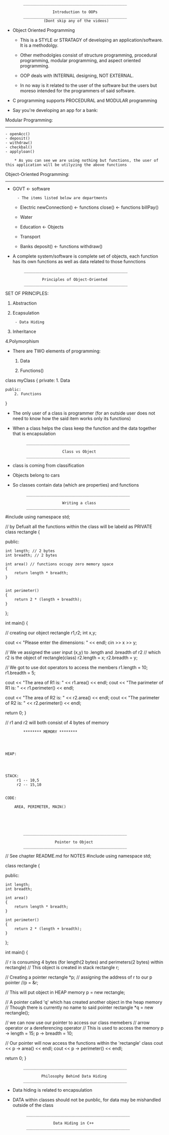 			______________________________________________

						 Introduction to OOPs
			______________________________________________
					 (Dont skip any of the videos)


- Object Oriented Programming
	
	- This is a STYLE or STRATAGY of developing an application/software. It is a methodolgy.

	- Other methodolgies consist of structure programming, procedural programming, modular programming, and aspect oriented programming. 

 	- OOP deals with INTERNAL designing, NOT EXTERNAL.
 	- In no way is it related to the user of the software but the users but moreso intended for the programmers of said software.
 	

- C programming supports PROCEDURAL and MODULAR programming 


- Say you're developing an app for a bank:


Modular Programming: 
____________________

	- openAcc()
	- deposit()
	- withdraw()
	- checkbal()
	- applyloan()

		* As you can see we are using nothing but functions, the user of this application will be utilyzing the above functions  



Object-Oriented Programming: 
____________________________


- GOVT  <- software

	 	- The items listed below are departments

	
	* Electric
		newConnection()  <- functions
		close() 		 <- functions
		billPay()

	* Water


	* Education  <- Objects


	* Transport


	* Banks
		deposit() 		<- functions
		withdraw()     



 - A complete system/software is complete set of objects, each function has its own functions as well as data related to those funnctions




 			______________________________________________

				 	Principles of Object-Oriented 
			______________________________________________


SET OF PRINCIPLES:



1. Abstraction	 


2. Ecapsulation
	
		- Data Hiding


3. Inheritance


4.Polymorphism




- There are TWO elements of programming:
	 
	 1. Data

	 2. Functions()


  

class myClass
{
	private:
	 	1. Data

	public: 	
		2. Functions	

}


- The only user of a class is programmer (for an outside user does not need to know how the said item works only its functions) 

- When a class helps the class keep the function and the data together that is encapsulation




			______________________________________________

						 	Class vs Object 
			______________________________________________

- class is coming from classification

- Objects belong to cars

- So classes contain data (which are properties) and functions




			______________________________________________

						 	Writing a class
			______________________________________________


#include <iostream>
using namespace std;

// by Defualt all the functions within the class will be labeld as PRIVATE
class rectangle
{

public:

	int length; // 2 bytes
	int breadth; // 2 bytes
	
	int area() // functions occupy zero memory space
	{
		return length * breadth;
	}

	
	int perimeter()
	{
		return 2 * (length + breadth);
	}
};


int main()
{

// creating our object
rectangle r1,r2;
int x,y;

cout << "Please enter the dimensions: " << endl;
cin >> x >> y;

// We ve assigned the user input (x,y) to .length and .breadth of r2
// which r2 is the object of rectangle(class)
r2.length = x;
r2.breadth = y;

// We got to use dot operators to access the members
r1.length = 10;
r1.breadth = 5;

cout << "The area of R1 is: " << r1.area() << endl; 
cout << "The parimeter of R1 is: " << r1.perimeter() << endl; 

cout << "The area of R2 is: " << r2.area() << endl; 
cout << "The parimeter of R2 is: " << r2.perimeter() << endl; 



return 0;
}


// r1 and r2 will  both  consist of 4 bytes of memory






			******** MEMORY ********




	HEAP:




	STACK:
		 r1 -- 10,5
		 r2 -- 15,10


	CODE:

		AREA, PERIMETER, MAIN()





			______________________________________________

						  Pointer to Object
			______________________________________________



  // See chapter README.md for NOTES
#include <iostream>
using namespace std;


class rectangle
{

public:

	int length; 
	int breadth;
	
	int area()
	{
		return length * breadth;
	}
	
	int perimeter()
	{
		return 2 * (length + breadth);
	}
};


int main()
{

// r is consuming 4 bytes (for length(2 bytes) and perimeters(2 bytes) within rectangle)
// This object is created in stack 
rectangle r;

// Creating a pointer 
rectangle *p;
// assigning the address of r to our p pointer
//p = &r;

// This will put object in HEAP memory
p = new rectangle;

// A pointer called 'q' which has created another object in the heap memory
// Though there is currently no name to said pointer
rectangle *q = new rectangle(); 

// we can now use our pointer to access our class memebers 
// arrow operator or a dereferencing operator 
// This is used to access the memory 
p -> length = 15;
p -> breadth = 10;

// Our pointer will now access the functions within the 'rectangle' class
cout << p -> area() << endl;
cout << p -> perimeter() << endl;

return 0;
}



			______________________________________________

					Philosophy Behind Data Hiding
			______________________________________________


- Data hiding is related to encapsulation 

- DATA within classes should not be punblic, for data may be mishandled outside of the class




			______________________________________________

						Data Hiding in C++
			______________________________________________



			
